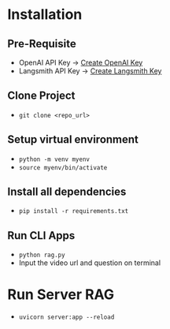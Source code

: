 # Installation

## Pre-Requisite
- OpenAI API Key &rarr; [Create OpenAI Key](https://platform.openai.com/docs/overview)
- Langsmith API Key &rarr; [Create Langsmith Key](https://smith.langchain.com/)

## Clone Project
- `git clone <repo_url>`

## Setup virtual environment
- `python -m venv myenv`
- `source myenv/bin/activate`

## Install all dependencies
- `pip install -r requirements.txt`

## Run CLI Apps
- `python rag.py`
- Input the video url and question on terminal

# Run Server RAG
- `uvicorn server:app --reload`